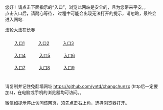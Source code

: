 您好！请点击下面指示的“入口”，浏览此网站是安全的，且为您带来平安。。 <br/>
点击入口后，请耐心等待， 过程中可能会出现无法打开的提示，请忽略，最终会进入网站. </br>

法轮大法在长春<br/>
<div style="padding:10px"><a style="margin:20px" target="_blank" href="https://dzqnsq6zpafr.cloudfront.net/2Qpsp?rrgrvong" id="ccLink1" rel="nofollow">入口1</a> <a target="_blank" style="margin:20px" href="https://d4pzk3njyp7an.cloudfront.net/2Qpsp?zkmhllvd" id="ccLink2" rel="nofollow">入口2</a> <a style="margin:20px" target="_blank" href="https://dvmia8ylq5d3y.cloudfront.net/2Qpsp?pkjauk" id="ccLink3" rel="nofollow">入口3</a></div>

<div style="padding:10px" ><a style="margin:20px" target="_blank" href="https://dzqnsq6zpafr.cloudfront.net/2Qpsp?rrgrvong" id="ccLink4" rel="nofollow">入口4</a> <a style="margin:20px" href="https://d4pzk3njyp7an.cloudfront.net/2Qpsp?zkmhllvd" target="_blank" id="ccLink5" rel="nofollow">入口5</a> <a style="margin:20px" href="https://dvmia8ylq5d3y.cloudfront.net/2Qpsp?pkjauk" target="_blank" id="ccLink6" rel="nofollow">入口6</a></div>

<div style="padding:10px"><a style="margin:20px" target="_blank" href="https://dzqnsq6zpafr.cloudfront.net/2Qpsp?rrgrvong" id="ccLink7" rel="nofollow">入口7</a> <a style="margin:20px" href="https://d4pzk3njyp7an.cloudfront.net/2Qpsp?zkmhllvd" target="_blank" id="ccLink8" rel="nofollow">入口8</a> <a style="margin:20px" target="_blank" href="https://dvmia8ylq5d3y.cloudfront.net/2Qpsp?pkjauk" id="ccLink9" rel="nofollow">入口9</a></div>

<br/>



请复制并记住免翻墙网址 https://github.com/yntd/changchunzx (http后一定要加s)，在电脑或手机的浏览器均可访问。。<br/>

微信如提示停止访问该网页，须先点击右上角，选择浏览器打开。
